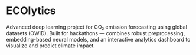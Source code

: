# ECOlytics
Advanced deep learning project for CO₂ emission forecasting using global datasets (OWID). Built for hackathons — combines robust preprocessing, embedding-based neural models, and an interactive analytics dashboard to visualize and predict climate impact.
